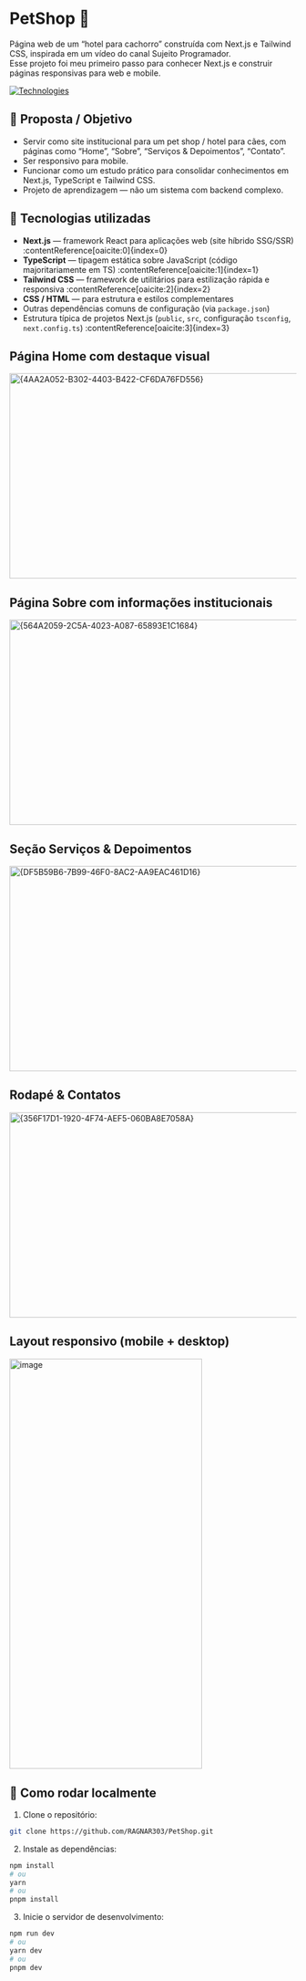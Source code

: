 # PetShop 🐾

Página web de um “hotel para cachorro” construída com Next.js e Tailwind CSS, inspirada em um vídeo do canal Sujeito Programador.  
Esse projeto foi meu primeiro passo para conhecer Next.js e construir páginas responsivas para web e mobile.

[![Technologies](https://skillicons.dev/icons?i=js,html,css,next,tailwind)](https://skillicons.dev)

## 🎯 Proposta / Objetivo  
- Servir como site institucional para um pet shop / hotel para cães, com páginas como “Home”, “Sobre”, “Serviços & Depoimentos”, “Contato”.  
- Ser responsivo para mobile.  
- Funcionar como um estudo prático para consolidar conhecimentos em Next.js, TypeScript e Tailwind CSS.  
- Projeto de aprendizagem — não um sistema com backend complexo.

## 🧰 Tecnologias utilizadas  
- **Next.js** — framework React para aplicações web (site híbrido SSG/SSR) :contentReference[oaicite:0]{index=0}  
- **TypeScript** — tipagem estática sobre JavaScript (código majoritariamente em TS) :contentReference[oaicite:1]{index=1}  
- **Tailwind CSS** — framework de utilitários para estilização rápida e responsiva :contentReference[oaicite:2]{index=2}  
- **CSS / HTML** — para estrutura e estilos complementares  
- Outras dependências comuns de configuração (via `package.json`)  
- Estrutura típica de projetos Next.js (`public`, `src`, configuração `tsconfig`, `next.config.ts`) :contentReference[oaicite:3]{index=3}  



## Página Home com destaque visual
<img width="540" height="360" alt="{4AA2A052-B302-4403-B422-CF6DA76FD556}" src="https://github.com/user-attachments/assets/e4268715-f9d5-4a60-8fec-5f0d11170db1" />

 ## Página Sobre com informações institucionais
 
<img width="540" height="360" alt="{564A2059-2C5A-4023-A087-65893E1C1684}" src="https://github.com/user-attachments/assets/cf86d905-d2a2-427b-bebf-1cac56f3fef3" />

## Seção Serviços & Depoimentos

<img width="540" height="360" alt="{DF5B59B6-7B99-46F0-8AC2-AA9EAC461D16}" src="https://github.com/user-attachments/assets/f2eeb1d9-8df8-4f94-9639-79cd7ca3ed42" />

## Rodapé & Contatos
 
<img  width="540" height="360" alt="{356F17D1-1920-4F74-AEF5-060BA8E7058A}" src="https://github.com/user-attachments/assets/9ad14e7a-fd8a-476c-9c21-db71cc1a6931" />

## Layout responsivo (mobile + desktop)

<img width="338" height="719.5" alt="image" src="https://github.com/user-attachments/assets/c1397449-2d02-409b-a0b7-f3715038399c" />

## 🚀 Como rodar localmente

1. Clone o repositório:  
```bash
git clone https://github.com/RAGNAR303/PetShop.git

   ```
2. Instale as dependências:

```bash
npm install
# ou
yarn
# ou
pnpm install

```
3. Inicie o servidor de desenvolvimento:

```bash
npm run dev
# ou
yarn dev
# ou
pnpm dev
 ```



